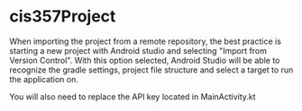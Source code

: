 # cis357Project
When importing the project from a remote repository, the best practice is starting a new project with Android studio and selecting "Import from Version Control". 
With this option selected, Android Studio will be able to recognize the gradle settings, project file structure and select a target to run the application on.

You will also need to replace the API key located in MainActivity.kt
